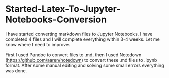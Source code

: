 # Started-Latex-To-Jupyter-Notebooks-Conversion
I have started converting markdown files to Jupyter Notebooks. I have completed 4 files and I will complete everything within 3-4 weeks. Let me know where I need to improve. 

First I used Pandoc to convert files to .md,
then I used Notedown (https://github.com/aaren/notedown) to convert these .md files to .ipynb format.
After some manual editing and solving some small errors everything was done.
